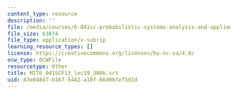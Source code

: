 ```yaml
---
content_type: resource
description: ''
file: /media/courses/6-041sc-probabilistic-systems-analysis-and-applied-probability-fall-2013/83e84847b1675442a18f66d96fef5d1d_MIT6_041SCF13_lec19_300k.vtt
file_size: 63874
file_type: application/x-subrip
learning_resource_types: []
license: https://creativecommons.org/licenses/by-nc-sa/4.0/
ocw_type: OCWFile
resourcetype: Other
title: MIT6_041SCF13_lec19_300k.srt
uid: 83e84847-b167-5442-a18f-66d96fef5d1d
---
```

